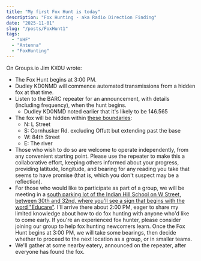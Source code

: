 ```yaml
---
title: "My first Fox Hunt is today"
description: "Fox Hunting - aka Radio Direction Finding"
date: "2025-11-01"
slug: "/posts/FoxHunt1"
tags:
  - "VHF"
  - "Antenna"
  - "FoxHunting"
---
```



On Groups.io Jim KX0U wrote:

* The Fox Hunt begins at 3:00 PM.
* Dudley KD0NMD will commence automated transmissions from a hidden fox at that time.
* Listen to the BARC repeater for an announcement, with details (including frequency), when the hunt begins.
  * Dudley KD0NMD noted earlier that it's likely to be 146.565
* The fox will be hidden within [these boundaries](https://maps.app.goo.gl/itYCqbu6boDgnZk28):
  * N: L Street
  * S: Cornhusker Rd. excluding Offutt but extending past the base
  * W: 84th Street
  * E: The river
* Those who wish to do so are welcome to operate independently, from any convenient starting point.  Please use the repeater to make this a collaborative effort, keeping others informed about your progress, providing latitude, longitude, and bearing for any reading you take that seems to have promise (that is, which you don't suspect may be a reflection).
* For those who would like to participate as part of a group, we will be meeting in a [south parking lot of the Indian Hill School on W Street, between 30th and 32nd, where you'll see a sign that begins with the word "Educare"](https://maps.app.goo.gl/4r9YP5986KMnKQrE6).  I'll arrive there about 2:00 PM, eager to share my limited knowledge about how to do fox hunting with anyone who'd like to come early.  If you're an experienced fox hunter, please consider joining our group to help fox hunting newcomers learn.  Once the Fox Hunt begins at 3:00 PM, we will take some bearings, then decide whether to proceed to the next location as a group, or in smaller teams.
* We'll gather at some nearby eatery, announced on the repeater, after everyone has found the fox.

